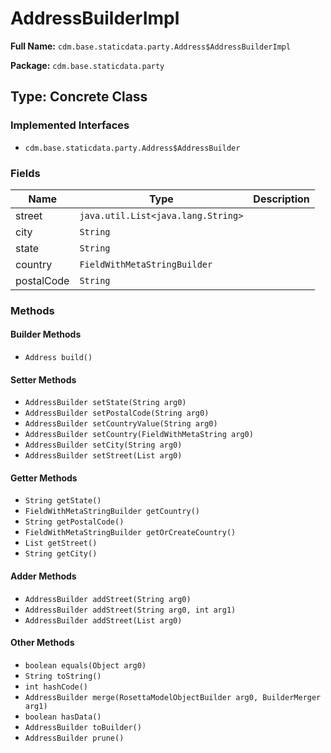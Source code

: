 # AddressBuilderImpl

**Full Name:** `cdm.base.staticdata.party.Address$AddressBuilderImpl`

**Package:** `cdm.base.staticdata.party`

## Type: Concrete Class

### Implemented Interfaces

- `cdm.base.staticdata.party.Address$AddressBuilder`

### Fields

| Name | Type | Description |
|------|------|-------------|
| street | `java.util.List<java.lang.String>` |  |
| city | `String` |  |
| state | `String` |  |
| country | `FieldWithMetaStringBuilder` |  |
| postalCode | `String` |  |

### Methods

#### Builder Methods

- `Address build()`

#### Setter Methods

- `AddressBuilder setState(String arg0)`
- `AddressBuilder setPostalCode(String arg0)`
- `AddressBuilder setCountryValue(String arg0)`
- `AddressBuilder setCountry(FieldWithMetaString arg0)`
- `AddressBuilder setCity(String arg0)`
- `AddressBuilder setStreet(List arg0)`

#### Getter Methods

- `String getState()`
- `FieldWithMetaStringBuilder getCountry()`
- `String getPostalCode()`
- `FieldWithMetaStringBuilder getOrCreateCountry()`
- `List getStreet()`
- `String getCity()`

#### Adder Methods

- `AddressBuilder addStreet(String arg0)`
- `AddressBuilder addStreet(String arg0, int arg1)`
- `AddressBuilder addStreet(List arg0)`

#### Other Methods

- `boolean equals(Object arg0)`
- `String toString()`
- `int hashCode()`
- `AddressBuilder merge(RosettaModelObjectBuilder arg0, BuilderMerger arg1)`
- `boolean hasData()`
- `AddressBuilder toBuilder()`
- `AddressBuilder prune()`

